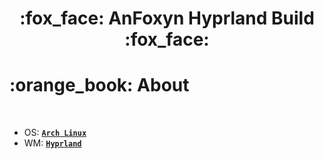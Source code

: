 <h1 align="center"> :fox_face: AnFoxyn Hyprland Build :fox_face: </h1>

<!-- INFORMATION -->
<h1 align="left"> :orange_book: About</h1>

</br>

- OS: [**`Arch Linux`**](https://archlinux.org/)
- WM: [**`Hyprland`**](github.com/hyprwm/Hyprland)

</br>
